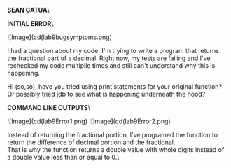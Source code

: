 **SEAN GATUA**\

**INITIAL ERROR**\

![Image](cd(lab9bugsymptoms.png)

I had a question about my code. I'm trying to write a program that returns the fractional part of a decimal. Right now, my tests are failing and I've rechecked my code multiplle times and still can't understand why this is happening.

Hi (so,so), have you tried using print statements for your original function? Or possibly tried jdb to see what is happening underneath the hood?

**COMMAND LINE OUTPUTS**\


![Image](cd(lab9Error1.png)
![Image](cd(lab9Error2.png)


Instead of returning the fractional portion, I've programed the function to return the difference of decimal portion and the fractional.\
That is why the function returns a double value with whole digits instead of a double value less than or equal to 0.\


